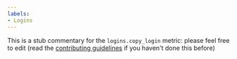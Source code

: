 ```yaml
---
labels:
- Logins
---
```

This is a stub commentary for the `logins.copy_login` metric: please feel free to edit (read the
[contributing guidelines](https://github.com/mozilla/glean-annotations/blob/main/CONTRIBUTING.md)
if you haven't done this before)
